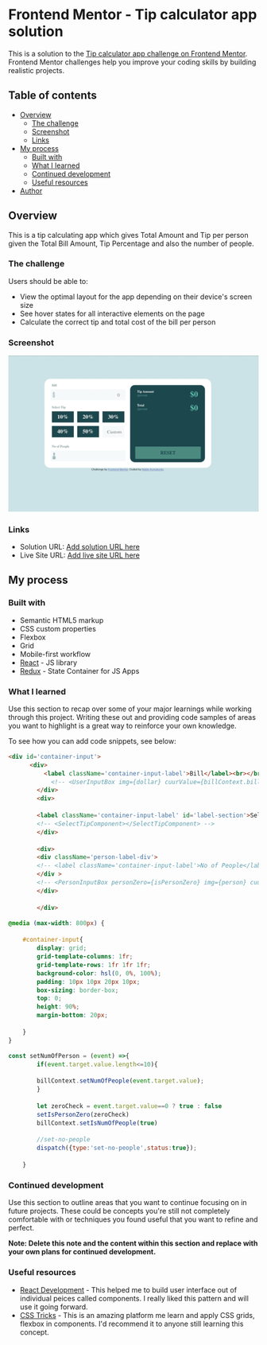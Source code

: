 # Frontend Mentor - Tip calculator app solution

This is a solution to the [Tip calculator app challenge on Frontend Mentor](https://www.frontendmentor.io/challenges/tip-calculator-app-ugJNGbJUX). Frontend Mentor challenges help you improve your coding skills by building realistic projects.

## Table of contents

- [Overview](#overview)
  - [The challenge](#the-challenge)
  - [Screenshot](#screenshot)
  - [Links](#links)
- [My process](#my-process)
  - [Built with](#built-with)
  - [What I learned](#what-i-learned)
  - [Continued development](#continued-development)
  - [Useful resources](#useful-resources)
- [Author](#author)


## Overview
This is a tip calculating app which gives Total Amount and Tip per person given the Total Bill Amount, Tip Percentage and also the number of people.

### The challenge

Users should be able to:

- View the optimal layout for the app depending on their device's screen size
- See hover states for all interactive elements on the page
- Calculate the correct tip and total cost of the bill per person

### Screenshot

![](./screenshot.jpg)


### Links

- Solution URL: [Add solution URL here](https://your-solution-url.com)
- Live Site URL: [Add live site URL here](https://your-live-site-url.com)

## My process

### Built with

- Semantic HTML5 markup
- CSS custom properties
- Flexbox
- Grid
- Mobile-first workflow
- [React](https://reactjs.org/) - JS library
- [Redux](https://redux.js.org/) - State Container for JS Apps



### What I learned

Use this section to recap over some of your major learnings while working through this project. Writing these out and providing code samples of areas you want to highlight is a great way to reinforce your own knowledge.

To see how you can add code snippets, see below:

```html
<div id='container-input'>        
      <div>
          <label className='container-input-label'>Bill</label><br></br>
            <!-- <UserInputBox img={dollar} cuurValue={billContext.billAmount} onText={(event)=>setBillAmount(event)} ></UserInputBox> -->
        </div>
        <div>
        
        <label className='container-input-label' id='label-section'>Select Tip</label>
        <!-- <SelectTipComponent></SelectTipComponent> -->
        </div>  
        
        <div>
        <div className='person-label-div'>
        <!-- <label className='container-input-label'>No of People</label> {isPersonZero&& <label id='person-label-div'>&nbsp;&nbsp;couldn't be zero</label>} <br></br> -->
        </div >
        <!-- <PersonInputBox personZero={isPersonZero} img={person} cuurValue={billContext.noOfPeople} onText={(event)=>setNumOfPerson(event)}></PersonInputBox> -->
        </div>
       
        </div>      
```
```css : Responsive UI depending upon the screen size 
@media (max-width: 800px) {

    #container-input{
        display: grid;
        grid-template-columns: 1fr;
        grid-template-rows: 1fr 1fr 1fr;
        background-color: hsl(0, 0%, 100%);
        padding: 10px 10px 20px 10px;
        box-sizing: border-box;
        top: 0;
        height: 90%;
        margin-bottom: 20px;
        
    }
}
```
```js : Applied React.js functional components. Made us of React Conetxt API to store data. Incorporated React redux as the central store for data
const setNumOfPerson = (event) =>{
        if(event.target.value.length<=10){

        billContext.setNumOfPeople(event.target.value);
        }

        let zeroCheck = event.target.value==0 ? true : false
        setIsPersonZero(zeroCheck)
        billContext.setIsNumOfPeople(true)

        //set-no-people
        dispatch({type:'set-no-people',status:true});

    }

```

### Continued development

Use this section to outline areas that you want to continue focusing on in future projects. These could be concepts you're still not completely comfortable with or techniques you found useful that you want to refine and perfect.

**Note: Delete this note and the content within this section and replace with your own plans for continued development.**

### Useful resources

- [React Development](https://react.dev/) - This helped me to build user interface out of individual peices called components. I really liked this pattern and will use it going forward.
- [CSS Tricks](https://css-tricks.com/) - This is an amazing platform me learn and apply CSS grids, flexbox in components. I'd recommend it to anyone still learning this concept.


